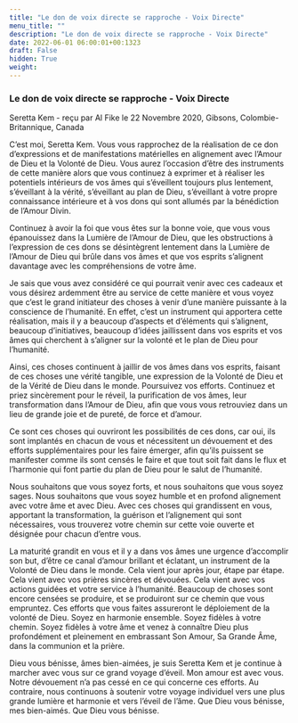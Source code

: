 ```yaml
---
title: "Le don de voix directe se rapproche - Voix Directe"
menu_title: ""
description: "Le don de voix directe se rapproche - Voix Directe"
date: 2022-06-01 06:00:01+00:1323
draft: False
hidden: True
weight:
---
```

### Le don de voix directe se rapproche - Voix Directe

Seretta Kem - reçu par Al Fike le 22 Novembre 2020, Gibsons, Colombie-Britannique, Canada

C’est moi, Seretta Kem. Vous vous rapprochez de la réalisation de ce don d’expressions et de manifestations matérielles en alignement avec l’Amour de Dieu et la Volonté de Dieu. Vous aurez l’occasion d’être des instruments de cette manière alors que vous continuez à exprimer et à réaliser les potentiels intérieurs de vos âmes qui s’éveillent toujours plus lentement, s’éveillant à la vérité, s’éveillant au plan de Dieu, s’éveillant à votre propre connaissance intérieure et à vos dons qui sont allumés par la bénédiction de l’Amour Divin.

Continuez à avoir la foi que vous êtes sur la bonne voie, que vous vous épanouissez dans la Lumière de l’Amour de Dieu, que les obstructions à l’expression de ces dons se désintègrent lentement dans la Lumière de l’Amour de Dieu qui brûle dans vos âmes et que vos esprits s’alignent davantage avec les compréhensions de votre âme.

Je sais que vous avez considéré ce qui pourrait venir avec ces cadeaux et vous désirez ardemment être au service de cette manière et vous voyez que c’est le grand initiateur des choses à venir d’une manière puissante à la conscience de l’humanité. En effet, c’est un instrument qui apportera cette réalisation, mais il y a beaucoup d’aspects et d’éléments qui s’alignent, beaucoup d’initiatives, beaucoup d’idées jaillissent dans vos esprits et vos âmes qui cherchent à s’aligner sur la volonté et le plan de Dieu pour l’humanité.

Ainsi, ces choses continuent à jaillir de vos âmes dans vos esprits, faisant de ces choses une vérité tangible, une expression de la Volonté de Dieu et de la Vérité de Dieu dans le monde. Poursuivez vos efforts. Continuez et priez sincèrement pour le réveil, la purification de vos âmes, leur transformation dans l’Amour de Dieu, afin que vous vous retrouviez dans un lieu de grande joie et de pureté, de force et d’amour.

Ce sont ces choses qui ouvriront les possibilités de ces dons, car oui, ils sont implantés en chacun de vous et nécessitent un dévouement et des efforts supplémentaires pour les faire émerger, afin qu’ils puissent se manifester comme ils sont censés le faire et que tout soit fait dans le flux et l’harmonie qui font partie du plan de Dieu pour le salut de l’humanité.

Nous souhaitons que vous soyez forts, et nous souhaitons que vous soyez sages. Nous souhaitons que vous soyez humble et en profond alignement avec votre âme et avec Dieu. Avec ces choses qui grandissent en vous, apportant la transformation, la guérison et l’alignement qui sont nécessaires, vous trouverez votre chemin sur cette voie ouverte et désignée pour chacun d’entre vous.

La maturité grandit en vous et il y a dans vos âmes une urgence d’accomplir son but, d’être ce canal d’amour brillant et éclatant, un instrument de la Volonté de Dieu dans le monde. Cela vient jour après jour, étape par étape. Cela vient avec vos prières sincères et dévouées. Cela vient avec vos actions guidées et votre service à l’humanité. Beaucoup de choses sont encore censées se produire, et se produiront sur ce chemin que vous empruntez. Ces efforts que vous faites assureront le déploiement de la volonté de Dieu. Soyez en harmonie ensemble. Soyez fidèles à votre chemin. Soyez fidèles à votre âme et venez à connaître Dieu plus profondément et pleinement en embrassant Son Amour, Sa Grande Âme, dans la communion et la prière.

Dieu vous bénisse, âmes bien-aimées, je suis Seretta Kem et je continue à marcher avec vous sur ce grand voyage d’éveil. Mon amour est avec vous. Notre dévouement n’a pas cessé en ce qui concerne ces efforts. Au contraire, nous continuons à soutenir votre voyage individuel vers une plus grande lumière et harmonie et vers l’éveil de l’âme. Que Dieu vous bénisse, mes bien-aimés. Que Dieu vous bénisse.



